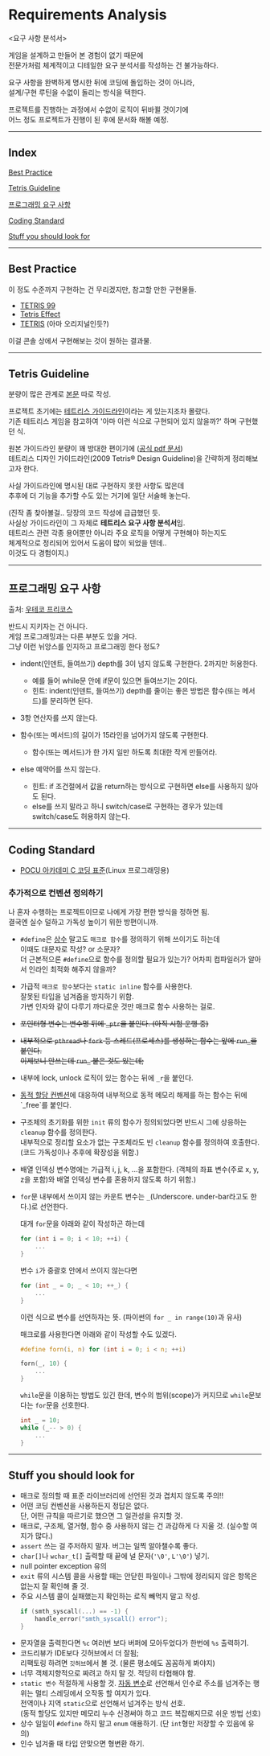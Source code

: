 # Requirements Analysis

<요구 사항 분석서>

게임을 설계하고 만들어 본 경험이 없기 때문에  
전문가처럼 체계적이고 디테일한 요구 분석서를 작성하는 건 불가능하다.

요구 사항을 완벽하게 명시한 뒤에 코딩에 돌입하는 것이 아니라,  
설계/구현 루틴을 수없이 돌리는 방식을 택한다.

프로젝트를 진행하는 과정에서 수없이 로직이 뒤바뀔 것이기에  
어느 정도 프로젝트가 진행이 된 후에 문서화 해볼 예정.

---

## Index

[Best Practice](#best-practice)  

[Tetris Guideline](#tetris-guideline)

[프로그래밍 요구 사항](#프로그래밍-요구-사항)  

[Coding Standard](#coding-standard)  

[Stuff you should look for](#stuff-you-should-look-for)

---

## Best Practice

이 정도 수준까지 구현하는 건 무리겠지만,
참고할 만한 구현물들.

- [TETRIS 99](https://namu.wiki/w/TETRIS%2099)
- [Tetris Effect](https://namu.wiki/w/Tetris%20Effect)
- [TETRIS](https://tetris.com/play-tetris) (아마 오리지널인듯?)

이걸 콘솔 상에서 구현해보는 것이 원하는 결과물.

---

## Tetris Guideline

분량이 많은 관계로 [본문](../tetris_guideline.md) 따로 작성.

프로젝트 초기에는 [테트리스 가이드라인](https://tetris.fandom.com/wiki/Tetris_Guideline)이라는 게 있는지조차 몰랐다.  
기존 테트리스 게임을 참고하여 '아마 이런 식으로 구현되어 있지 않을까?' 하며 구현했던 식.


원본 가이드라인 분량이 꽤 방대한 편이기에 ([공식 pdf 문서](../tetris%20guideline%20docs%202009/))  
테트리스 디자인 가이드라인(2009 Tetris® Design Guideline)을 간략하게 정리해보고자 한다.  

사실 가이드라인에 명시된 대로 구현하지 못한 사항도 많은데  
추후에 더 기능을 추가할 수도 있는 거기에 일단 서술해 놓는다.

(진작 좀 찾아볼걸.. 당장의 코드 작성에 급급했던 듯.  
사실상 가이드라인이 그 자체로 **테트리스 요구 사항 분석서**임.   
테트리스 관련 각종 용어뿐만 아니라 주요 로직을 어떻게 구현해야 하는지도  
체계적으로 정리되어 있어서 도움이 많이 되었을 텐데..  
이것도 다 경험이지.)

---


## 프로그래밍 요구 사항

출처: [우테코 프리코스](https://github.com/woowacourse-precourse/java-lotto#-%ED%94%84%EB%A1%9C%EA%B7%B8%EB%9E%98%EB%B0%8D-%EC%9A%94%EA%B5%AC-%EC%82%AC%ED%95%AD)

반드시 지키자는 건 아니다.  
게임 프로그래밍과는 다른 부분도 있을 거다.  
그냥 이런 뉘앙스를 인지하고 프로그래밍 한다 정도?


- indent(인덴트, 들여쓰기) depth를 3이 넘지 않도록 구현한다. 2까지만 허용한다.
  - 예를 들어 while문 안에 if문이 있으면 들여쓰기는 2이다.
  - 힌트: indent(인덴트, 들여쓰기) depth를 줄이는 좋은 방법은 함수(또는 메서드)를 분리하면 된다.

- 3항 연산자를 쓰지 않는다.

- 함수(또는 메서드)의 길이가 15라인을 넘어가지 않도록 구현한다.
  - 함수(또는 메서드)가 한 가지 일만 하도록 최대한 작게 만들어라.

- else 예약어를 쓰지 않는다.
  - 힌트: if 조건절에서 값을 return하는 방식으로 구현하면 else를 사용하지 않아도 된다.
  - else를 쓰지 말라고 하니 switch/case로 구현하는 경우가 있는데 switch/case도 허용하지 않는다.

---

## Coding Standard

* [POCU 아카데미 C 코딩 표준](https://docs.popekim.com/ko/coding-standards/pocu-c)(Linux 프로그래밍용)

### 추가적으로 컨벤션 정의하기  

나 혼자 수행하는 프로젝트이므로 나에게 가장 편한 방식을 정하면 됨.  
결국엔 실수 덜하고 가독성 높이기 위한 방편이니까.

* `#define`은 [상수](https://docs.popekim.com/ko/coding-standards/pocu-c#:~:text=%EC%83%81%EC%88%98%20%EB%98%90%EB%8A%94%20%23define%20%EC%9C%BC%EB%A1%9C%20%EC%A0%95%EC%9D%98%EB%90%9C%20%EC%83%81%EC%88%98%EC%9D%98%20%EC%9D%B4%EB%A6%84%EC%9D%80%20%EB%AA%A8%EB%91%90%20%EB%8C%80%EB%AC%B8%EC%9E%90%EB%A1%9C%20%ED%95%98%EB%90%98%20%EB%B0%91%EC%A4%84%EB%A1%9C%20%EA%B0%81%20%EB%8B%A8%EC%96%B4%EB%A5%BC%20%EB%B6%84%EB%A6%AC%ED%95%9C%EB%8B%A4.) 말고도 `매크로 함수`를 정의하기 위해 쓰이기도 하는데  
  이때도 대문자로 작성? or 소문자?  
  더 근본적으론 `#define`으로 함수를 정의할 필요가 있는가? 어차피 컴파일러가 알아서 인라인 최적화 해주지 않을까?  

* 가급적 `매크로 함수`보다는 `static inline` 함수를 사용한다.  
  잘못된 타입을 넘겨줌을 방지하기 위함.  
  가변 인자와 같이 다루기 까다로운 것만 매크로 함수 사용하는 걸로.

* ~~포인터형 변수는 변수명 뒤에 `_ptr`을 붙인다. (아직 시험 운행 중)~~

* ~~내부적으로 `pthread`나 `fork` 등 스레드(프로세스)를 생성하는 함수는 앞에 `run_`을 붙인다.  
  이제보니 안쓰는데 `run_` 붙은 것도 있는데;~~

* 내부에 lock, unlock 로직이 있는 함수는 뒤에 `_r`을 붙인다.

* [동적 할당 컨벤션](https://docs.popekim.com/ko/coding-standards/pocu-c#:~:text=%EB%82%B4%EB%B6%80%EC%97%90%EC%84%9C%20%EB%8F%99%EC%A0%81%EC%9C%BC%EB%A1%9C%20%EB%A9%94%EB%AA%A8%EB%A6%AC%EB%A5%BC%20%ED%95%A0%EB%8B%B9%ED%95%98%EB%8A%94%20%ED%95%A8%EC%88%98%EC%9D%98%20%EC%9D%B4%EB%A6%84%EC%9D%80%20%EB%B0%98%EB%93%9C%EC%8B%9C%20_malloc%EC%9C%BC%EB%A1%9C%20%EB%82%9C%EB%8B%A4.)에 대응하여 내부적으로 동적 메모리 해제를 하는 함수는 뒤에 `_free`를 붙인다.

* 구조체의 초기화를 위한 `init` 류의 함수가 정의되었다면 반드시 그에 상응하는 `cleanup` 함수를 정의한다.  
  내부적으로 정리할 요소가 없는 구조체라도 빈 `cleanup` 함수를 정의하여 호출한다. (코드 가독성이나 추후에 확장성을 위함.)

* 배열 인덱싱 변수명에는 가급적 i, j, k, ...을 포함한다. (객체의 좌표 변수(주로 x, y, z을 포함)와 배열 인덱싱 변수를 혼용하지 않도록 하기 위함.)

* `for`문 내부에서 쓰이지 않는 카운트 변수는 `_`(Underscore. under-bar라고도 한다.)로 선언한다.

  대개 `for`문을 아래와 같이 작성하곤 하는데  
  ```c
  for (int i = 0; i < 10; ++i) {
      ...
  }
  ```
  변수 `i`가 중괄호 안에서 쓰이지 않는다면 
  ```c
  for (int _ = 0; _ < 10; ++_) {
      ...
  }
  ```
  이런 식으로 변수를 선언하자는 뜻. (파이썬의 `for _ in range(10)`과 유사)  

  매크로를 사용한다면 아래와 같이 작성할 수도 있겠다.

  ```c
  #define forn(i, n) for (int i = 0; i < n; ++i)

  forn(_, 10) {
      ...
  }
  ```

  `while`문을 이용하는 방법도 있긴 한데, 변수의 범위(scope)가 커지므로 `while`문보다는 `for`문을 선호한다.
  ```c
  int _ = 10;
  while (_-- > 0) {
      ...
  }
  ```

---

## Stuff you should look for

* 매크로 정의할 때 표준 라이브러리에 선언된 것과 겹치지 않도록 주의!!  
* 어떤 코딩 컨벤션을 사용하든지 정답은 없다.  
  단, 어떤 규칙을 따르기로 했으면 그 일관성을 유지할 것.  
* 매크로, 구조체, 열거형, 함수 중 사용하지 않는 건 과감하게 다 지울 것. (실수할 여지가 많다.)  
* `assert` 쓰는 걸 주저하지 말자. 버그는 일찍 알아챌수록 좋다.
* `char[]`나 `wchar_t[]` 출력할 때 끝에 널 문자(`'\0'`, `L'\0'`) 넣기.  
* null pointer exception 유의  
* `exit` 류의 시스템 콜을 사용할 때는 안닫힌 파일이나 그밖에 정리되지 않은 항목은 없는지 잘 확인해 줄 것.
* 주요 시스템 콜이 실패했는지 확인하는 로직 빼먹지 말고 작성.  
  ```c
  if (smth_syscall(...) == -1) {
      handle_error("smth_syscall() error");
  }
  ```
* 문자열을 출력한다면 `%c` 여러번 보다 버퍼에 모아두었다가 한번에 `%s` 출력하기.  
* 코드리뷰가 IDE보다 깃허브에서 더 잘됨;  
  리팩토링 하려면 `깃허브`에서 볼 것. (물론 평소에도 꼼꼼하게 봐야지)
* 너무 객체지향적으로 짜려고 하지 말 것. 적당히 타협해야 함.  
* `static 변수` 적절하게 사용할 것. [자동 변수](https://ko.wikipedia.org/wiki/자동_변수)로 선언해서 인수로 주소를 넘겨주는 행위는 멀티 스레딩에서 오작동 할 여지가 있다.  
  전역이나 지역 `static`으로 선언해서 넘겨주는 방식 선호.  
  (동적 할당도 있지만 메모리 누수 신경써야 하고 코드 복잡해지므로 쉬운 방법 선호)  
* 상수 일일이 `#define` 하지 말고 `enum` 애용하기. (단 `int`형만 저장할 수 있음에 유의)
* 인수 넘겨줄 때 타입 안맞으면 형변환 하기.
